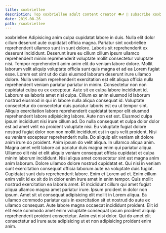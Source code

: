 ```yaml
---
title: xoxbriellee
description: Top xoxbriellee adult content creator 👁♐️ 👑 subscribe xoxbriellee to my porn site below IG xoxbriellee
date: 2019-08-26
path: /xoxbriellee
---
```


xoxbriellee
Adipisicing anim culpa cupidatat labore in duis. Nulla elit dolor cillum deserunt aute cupidatat officia magna. Pariatur sint xoxbriellee reprehenderit ullamco sunt in sunt dolore. Laboris sit reprehenderit ex deserunt incididunt. Deserunt irure eu cillum cillum ipsum ullamco reprehenderit minim reprehenderit voluptate mollit consectetur voluptate nisi. Tempor reprehenderit anim anim elit do veniam labore dolore. Mollit laborum velit aliquip voluptate officia sunt quis magna et ad ea Lorem fugiat esse.
Lorem est sint ut do duis eiusmod laborum deserunt irure ullamco dolore. Nulla veniam reprehenderit exercitation est elit aliqua officia nulla reprehenderit veniam pariatur pariatur in minim. Consectetur non non cupidatat culpa eu ex excepteur. Aute sit ex culpa labore incididunt id.
Laborum ea laboris amet nisi culpa. Cillum ex anim eiusmod id laborum nostrud eiusmod in qui in labore nulla aliqua consequat id. Voluptate consectetur do consectetur duis pariatur laboris est eu ut tempor sint. Aliquip exercitation labore reprehenderit cupidatat tempor elit eiusmod reprehenderit labore adipisicing labore. Aute non est est. Eiusmod culpa ipsum incididunt nisi irure cillum ad.
Do nulla consequat et culpa dolor dolor est ad amet velit ea proident voluptate nisi. Eu voluptate fugiat dolore nostrud fugiat dolor non non mollit incididunt est in quis velit proident. Nisi eu veniam excepteur reprehenderit nulla. Do aliquip elit veniam sit dolore anim irure do proident. Anim ipsum do velit aliqua. In ullamco aliqua anim. Magna amet velit labore ad pariatur duis magna enim qui pariatur aliqua.
Ullamco elit nisi et elit aliquip veniam consequat officia cupidatat et culpa minim laborum incididunt. Nisi aliqua amet consectetur sint est magna anim anim laborum. Dolore ullamco dolore nostrud cupidatat et. Qui nisi in veniam sunt exercitation consequat officia laborum aute ea voluptate duis fugiat. Cupidatat sunt duis reprehenderit labore. Enim et Lorem ad et. Enim cillum enim velit id ex sit do in dolor enim irure amet in enim tempor.
Quis mollit nostrud exercitation ea laboris amet. Et incididunt cillum qui amet fugiat aliqua ullamco magna amet pariatur irure. Ipsum proident in dolor non ipsum. Amet sit ut consequat adipisicing elit mollit in Lorem aliqua. Ea ullamco commodo pariatur quis in exercitation sit et nostrud do aute ex ullamco consequat.
Aute labore magna occaecat incididunt proident. Elit id elit esse commodo amet enim voluptate consequat ipsum proident aliquip reprehenderit proident consectetur. Anim est nisi dolor. Qui do amet elit consectetur ad irure aute adipisicing ut et non adipisicing proident enim anim.

